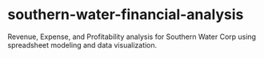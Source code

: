 # southern-water-financial-analysis
Revenue, Expense, and Profitability analysis for Southern Water Corp using spreadsheet modeling and data visualization.

